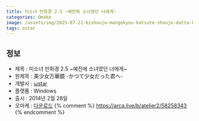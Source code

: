 ```yaml
---
title: 미소녀 만화경 2.5 ~예전에 소녀였던 너에게~
categories: Omake
image: /assets/img/2025-07-21-bishoujo-mangekyou-katsute-shoujo-datta-kimi-e-1.jpg
tags: ostar
---
```


## 정보

* 제목 : 미소녀 만화경 2.5 ~예전에 소녀였던 너에게~
* 원제목 : 美少女万華鏡 -かつて少女だった君へ-
* 개발사 : [ωstar](/tags/ostar)
* 플랫폼 : Windows
* 출시 : 2014년 2월 28일
* 오마케 : [다운로드](/assets/omake/bishoujo-mangekyou-katsute-shoujo-datta-kimi-e.zip)
{% comment %}
https://arca.live/b/atelier2/58258343
{% endcomment %}
